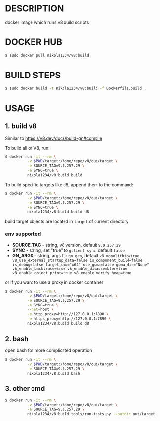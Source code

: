 # DESCRIPTION
docker image which runs v8 build scripts 

# DOCKER HUB
```sh
$ sudo docker pull nikola1234/v8:build
```

# BUILD STEPS
```sh
$ sudo docker build -t nikola1234/v8:build -f Dockerfile.build .
```

# USAGE

## 1. build v8

Similar to https://v8.dev/docs/build-gn#compile

To build all of V8, run:
```sh
$ docker run -it --rm \
          -v $PWD/target:/home/repo/v8/out/target \
          -e SOURCE_TAG=9.0.257.29 \
          -e SYNC=true \
          nikola1234/v8:build build
```

To build specific targets like d8, append them to the command:
```sh
$ docker run -it --rm \
          -v $PWD/target:/home/repo/v8/out/target \
          -e SOURCE_TAG=9.0.257.29 \
          -e SYNC=true \
          nikola1234/v8:build build d8
```

build target objects are located in `target` of current directory 

### env supported
* **SOURCE_TAG** - string, v8 version, default `9.0.257.29`
* **SYNC** - string, set "true" to `gclient sync`, default `false`
* **GN_ARGS** - string, args for `gn gen`, default `v8_monolithic=true v8_use_external_startup_data=false is_component_build=false is_debug=false target_cpu="x64" use_goma=false goma_dir="None" v8_enable_backtrace=true v8_enable_disassembler=true v8_enable_object_print=true v8_enable_verify_heap=true`

or if you want to use a proxy in docker container
```sh
$ docker run -it --rm \
          -v $PWD/target:/home/repo/v8/out/target \
          -e SOURCE_TAG=9.0.257.29 \
          -e SYNC=true \
          --net=host \
          -e http_proxy=http://127.0.0.1:7890 \
          -e https_proxy=http://127.0.0.1:7890 \
          nikola1234/v8:build build d8
```

## 2. bash
open bash for more complicated operation
```sh
$ docker run -it --rm \
          -v $PWD/target:/home/repo/v8/out/target \
          -e SOURCE_TAG=9.0.257.29 \
          nikola1234/v8:build bash
```

## 3. other cmd
```sh
$ docker run -it --rm \
          -v $PWD/target:/home/repo/v8/out/target \
          -e SOURCE_TAG=9.0.257.29 \
          nikola1234/v8:build tools/run-tests.py --outdir out/target
```